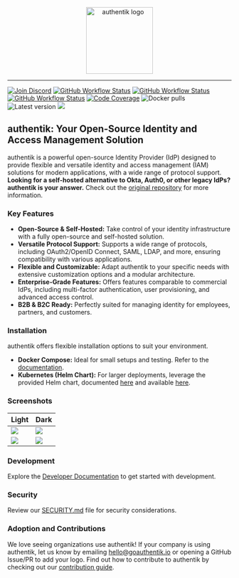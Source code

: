 <p align="center">
    <img src="https://goauthentik.io/img/icon_top_brand_colour.svg" height="150" alt="authentik logo">
</p>

---

[![Join Discord](https://img.shields.io/discord/809154715984199690?label=Discord&style=for-the-badge)](https://goauthentik.io/discord)
[![GitHub Workflow Status](https://img.shields.io/github/actions/workflow/status/goauthentik/authentik/ci-main.yml?branch=main&label=core%20build&style=for-the-badge)](https://github.com/goauthentik/authentik/actions/workflows/ci-main.yml)
[![GitHub Workflow Status](https://img.shields.io/github/actions/workflow/status/goauthentik/authentik/ci-outpost.yml?branch=main&label=outpost%20build&style=for-the-badge)](https://github.com/goauthentik/authentik/actions/workflows/ci-outpost.yml)
[![GitHub Workflow Status](https://img.shields.io/github/actions/workflow/status/goauthentik/authentik/ci-web.yml?branch=main&label=web%20build&style=for-the-badge)](https://github.com/goauthentik/authentik/actions/workflows/ci-web.yml)
[![Code Coverage](https://img.shields.io/codecov/c/gh/goauthentik/authentik?style=for-the-badge)](https://codecov.io/gh/goauthentik/authentik)
![Docker pulls](https://img.shields.io/docker/pulls/beryju/authentik.svg?style=for-the-badge)
![Latest version](https://img.shields.io/docker/v/beryju/authentik?sort=semver&style=for-the-badge)
[![](https://img.shields.io/badge/Help%20translate-transifex-blue?style=for-the-badge)](https://www.transifex.com/authentik/authentik/)

## authentik: Your Open-Source Identity and Access Management Solution

authentik is a powerful open-source Identity Provider (IdP) designed to provide flexible and versatile identity and access management (IAM) solutions for modern applications, with a wide range of protocol support. **Looking for a self-hosted alternative to Okta, Auth0, or other legacy IdPs? authentik is your answer.** Check out the [original repository](https://github.com/goauthentik/authentik) for more information.

### Key Features

*   **Open-Source & Self-Hosted:** Take control of your identity infrastructure with a fully open-source and self-hosted solution.
*   **Versatile Protocol Support:** Supports a wide range of protocols, including OAuth2/OpenID Connect, SAML, LDAP, and more, ensuring compatibility with various applications.
*   **Flexible and Customizable:** Adapt authentik to your specific needs with extensive customization options and a modular architecture.
*   **Enterprise-Grade Features:** Offers features comparable to commercial IdPs, including multi-factor authentication, user provisioning, and advanced access control.
*   **B2B & B2C Ready:**  Perfectly suited for managing identity for employees, partners, and customers.

### Installation

authentik offers flexible installation options to suit your environment.

*   **Docker Compose:** Ideal for small setups and testing.  Refer to the [documentation](https://goauthentik.io/docs/installation/docker-compose/?utm_source=github).
*   **Kubernetes (Helm Chart):**  For larger deployments, leverage the provided Helm chart, documented [here](https://goauthentik.io/docs/installation/kubernetes/?utm_source=github) and available [here](https://github.com/goauthentik/helm).

### Screenshots

| Light                                                       | Dark                                                       |
| ----------------------------------------------------------- | ---------------------------------------------------------- |
| ![](https://docs.goauthentik.io/img/screen_apps_light.jpg)  | ![](https://docs.goauthentik.io/img/screen_apps_dark.jpg)  |
| ![](https://docs.goauthentik.io/img/screen_admin_light.jpg) | ![](https://docs.goauthentik.io/img/screen_admin_dark.jpg) |

### Development

Explore the [Developer Documentation](https://docs.goauthentik.io/docs/developer-docs/?utm_source=github) to get started with development.

### Security

Review our [SECURITY.md](SECURITY.md) file for security considerations.

### Adoption and Contributions

We love seeing organizations use authentik!  If your company is using authentik, let us know by emailing hello@goauthentik.io or opening a GitHub Issue/PR to add your logo.  Find out how to contribute to authentik by checking out our [contribution guide](https://docs.goauthentik.io/docs/developer-docs?utm_source=github).